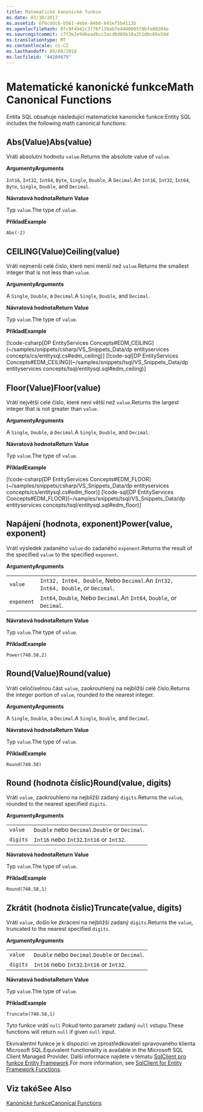 ```yaml
---
title: Matematické kanonické funkce
ms.date: 03/30/2017
ms.assetid: 6f6cddc6-b561-4ebe-84b6-841ef5b4113b
ms.openlocfilehash: 0fc9f4942c3f76f139ab7e4400005f0bfe80204e
ms.sourcegitcommit: c7f3e2e9d6ead6cc3acd0d66b10a251d0c66e59d
ms.translationtype: MT
ms.contentlocale: cs-CZ
ms.lasthandoff: 09/08/2018
ms.locfileid: "44204679"
---
```

# <a name="math-canonical-functions"></a><span data-ttu-id="9763e-102">Matematické kanonické funkce</span><span class="sxs-lookup"><span data-stu-id="9763e-102">Math Canonical Functions</span></span>

<span data-ttu-id="9763e-103">Entita SQL obsahuje následující matematické kanonické funkce:</span><span class="sxs-lookup"><span data-stu-id="9763e-103">Entity SQL includes the following math canonical functions:</span></span>
  
## <a name="absvalue"></a><span data-ttu-id="9763e-104">Abs(Value)</span><span class="sxs-lookup"><span data-stu-id="9763e-104">Abs(value)</span></span>

<span data-ttu-id="9763e-105">Vrátí absolutní hodnotu `value`.</span><span class="sxs-lookup"><span data-stu-id="9763e-105">Returns the absolute value of `value`.</span></span>

<span data-ttu-id="9763e-106">**Argumenty**</span><span class="sxs-lookup"><span data-stu-id="9763e-106">**Arguments**</span></span>

<span data-ttu-id="9763e-107">`Int16`, `Int32`, `Int64`, `Byte`, `Single`, `Double`, A `Decimal`.</span><span class="sxs-lookup"><span data-stu-id="9763e-107">An `Int16`, `Int32`, `Int64`, `Byte`, `Single`, `Double`, and `Decimal`.</span></span>

<span data-ttu-id="9763e-108">**Návratová hodnota**</span><span class="sxs-lookup"><span data-stu-id="9763e-108">**Return Value**</span></span>

<span data-ttu-id="9763e-109">Typ `value`.</span><span class="sxs-lookup"><span data-stu-id="9763e-109">The type of `value`.</span></span>

<span data-ttu-id="9763e-110">**Příklad**</span><span class="sxs-lookup"><span data-stu-id="9763e-110">**Example**</span></span>

`Abs(-2)`

## <a name="ceilingvalue"></a><span data-ttu-id="9763e-111">CEILING(Value)</span><span class="sxs-lookup"><span data-stu-id="9763e-111">Ceiling(value)</span></span>

<span data-ttu-id="9763e-112">Vrátí nejmenší celé číslo, které není menší než `value`.</span><span class="sxs-lookup"><span data-stu-id="9763e-112">Returns the smallest integer that is not less than `value`.</span></span>

<span data-ttu-id="9763e-113">**Argumenty**</span><span class="sxs-lookup"><span data-stu-id="9763e-113">**Arguments**</span></span>

<span data-ttu-id="9763e-114">A `Single`, `Double`, a `Decimal`.</span><span class="sxs-lookup"><span data-stu-id="9763e-114">A `Single`, `Double`, and `Decimal`.</span></span>

<span data-ttu-id="9763e-115">**Návratová hodnota**</span><span class="sxs-lookup"><span data-stu-id="9763e-115">**Return Value**</span></span>

<span data-ttu-id="9763e-116">Typ `value`.</span><span class="sxs-lookup"><span data-stu-id="9763e-116">The type of `value`.</span></span>

<span data-ttu-id="9763e-117">**Příklad**</span><span class="sxs-lookup"><span data-stu-id="9763e-117">**Example**</span></span>

[!code-csharp[DP EntityServices Concepts#EDM_CEILING](~/samples/snippets/csharp/VS_Snippets_Data/dp entityservices concepts/cs/entitysql.cs#edm_ceiling)]
[!code-sql[DP EntityServices Concepts#EDM_CEILING](~/samples/snippets/tsql/VS_Snippets_Data/dp entityservices concepts/tsql/entitysql.sql#edm_ceiling)]

## <a name="floorvalue"></a><span data-ttu-id="9763e-118">Floor(Value)</span><span class="sxs-lookup"><span data-stu-id="9763e-118">Floor(value)</span></span>

<span data-ttu-id="9763e-119">Vrátí největší celé číslo, které není větší než `value`.</span><span class="sxs-lookup"><span data-stu-id="9763e-119">Returns the largest integer that is not greater than `value`.</span></span>

<span data-ttu-id="9763e-120">**Argumenty**</span><span class="sxs-lookup"><span data-stu-id="9763e-120">**Arguments**</span></span>

<span data-ttu-id="9763e-121">A `Single`, `Double`, a `Decimal`.</span><span class="sxs-lookup"><span data-stu-id="9763e-121">A `Single`, `Double`, and `Decimal`.</span></span>

<span data-ttu-id="9763e-122">**Návratová hodnota**</span><span class="sxs-lookup"><span data-stu-id="9763e-122">**Return Value**</span></span>

<span data-ttu-id="9763e-123">Typ `value`.</span><span class="sxs-lookup"><span data-stu-id="9763e-123">The type of `value`.</span></span>

<span data-ttu-id="9763e-124">**Příklad**</span><span class="sxs-lookup"><span data-stu-id="9763e-124">**Example**</span></span>

[!code-csharp[DP EntityServices Concepts#EDM_FLOOR](~/samples/snippets/csharp/VS_Snippets_Data/dp entityservices concepts/cs/entitysql.cs#edm_floor)]
[!code-sql[DP EntityServices Concepts#EDM_FLOOR](~/samples/snippets/tsql/VS_Snippets_Data/dp entityservices concepts/tsql/entitysql.sql#edm_floor)]

## <a name="powervalue-exponent"></a><span data-ttu-id="9763e-125">Napájení (hodnota, exponent)</span><span class="sxs-lookup"><span data-stu-id="9763e-125">Power(value, exponent)</span></span>

<span data-ttu-id="9763e-126">Vrátí výsledek zadaného `value` do zadaného `exponent`.</span><span class="sxs-lookup"><span data-stu-id="9763e-126">Returns the result of the specified `value` to the specified `exponent`.</span></span>

<span data-ttu-id="9763e-127">**Argumenty**</span><span class="sxs-lookup"><span data-stu-id="9763e-127">**Arguments**</span></span>

|  |  |
|--|--|
|`value` | <span data-ttu-id="9763e-128">`Int32, Int64, Double`, Nebo `Decimal`.</span><span class="sxs-lookup"><span data-stu-id="9763e-128">An `Int32, Int64, Double`, or `Decimal`.</span></span> |
|`exponent` | <span data-ttu-id="9763e-129">`Int64`, `Double`, Nebo `Decimal`.</span><span class="sxs-lookup"><span data-stu-id="9763e-129">An `Int64`, `Double`, or `Decimal`.</span></span> |

<span data-ttu-id="9763e-130">**Návratová hodnota**</span><span class="sxs-lookup"><span data-stu-id="9763e-130">**Return Value**</span></span>

<span data-ttu-id="9763e-131">Typ `value`.</span><span class="sxs-lookup"><span data-stu-id="9763e-131">The type of `value`.</span></span>

<span data-ttu-id="9763e-132">**Příklad**</span><span class="sxs-lookup"><span data-stu-id="9763e-132">**Example**</span></span>

`Power(748.58,2)`

## <a name="roundvalue"></a><span data-ttu-id="9763e-133">Round(Value)</span><span class="sxs-lookup"><span data-stu-id="9763e-133">Round(value)</span></span>

<span data-ttu-id="9763e-134">Vrátí celočíselnou část `value`, zaokrouhlený na nejbližší celé číslo.</span><span class="sxs-lookup"><span data-stu-id="9763e-134">Returns the integer portion of `value`, rounded to the nearest integer.</span></span>

<span data-ttu-id="9763e-135">**Argumenty**</span><span class="sxs-lookup"><span data-stu-id="9763e-135">**Arguments**</span></span>

<span data-ttu-id="9763e-136">A `Single`, `Double`, a `Decimal`.</span><span class="sxs-lookup"><span data-stu-id="9763e-136">A `Single`, `Double`, and `Decimal`.</span></span>

<span data-ttu-id="9763e-137">**Návratová hodnota**</span><span class="sxs-lookup"><span data-stu-id="9763e-137">**Return Value**</span></span>

<span data-ttu-id="9763e-138">Typ `value`.</span><span class="sxs-lookup"><span data-stu-id="9763e-138">The type of `value`.</span></span>

<span data-ttu-id="9763e-139">**Příklad**</span><span class="sxs-lookup"><span data-stu-id="9763e-139">**Example**</span></span>

`Round(748.58)`

## <a name="roundvalue-digits"></a><span data-ttu-id="9763e-140">Round (hodnota číslic)</span><span class="sxs-lookup"><span data-stu-id="9763e-140">Round(value, digits)</span></span>

<span data-ttu-id="9763e-141">Vrátí `value`, zaokrouhleno na nejbližší zadaný `digits`.</span><span class="sxs-lookup"><span data-stu-id="9763e-141">Returns the `value`, rounded to the nearest specified `digits`.</span></span>

<span data-ttu-id="9763e-142">**Argumenty**</span><span class="sxs-lookup"><span data-stu-id="9763e-142">**Arguments**</span></span>

|  |  |
|--|--|
|`value`|<span data-ttu-id="9763e-143">`Double` nebo `Decimal`.</span><span class="sxs-lookup"><span data-stu-id="9763e-143">`Double` or `Decimal`.</span></span>|
|`digits`|<span data-ttu-id="9763e-144">`Int16` nebo `Int32`.</span><span class="sxs-lookup"><span data-stu-id="9763e-144">`Int16` or `Int32`.</span></span>|

<span data-ttu-id="9763e-145">**Návratová hodnota**</span><span class="sxs-lookup"><span data-stu-id="9763e-145">**Return Value**</span></span>

<span data-ttu-id="9763e-146">Typ `value`.</span><span class="sxs-lookup"><span data-stu-id="9763e-146">The type of `value`.</span></span>

<span data-ttu-id="9763e-147">**Příklad**</span><span class="sxs-lookup"><span data-stu-id="9763e-147">**Example**</span></span>

`Round(748.58,1)`

## <a name="truncatevalue-digits"></a><span data-ttu-id="9763e-148">Zkrátit (hodnota číslic)</span><span class="sxs-lookup"><span data-stu-id="9763e-148">Truncate(value, digits)</span></span>

<span data-ttu-id="9763e-149">Vrátí `value`, došlo ke zkrácení na nejbližší zadaný `digits`.</span><span class="sxs-lookup"><span data-stu-id="9763e-149">Returns the `value`, truncated to the nearest specified `digits`.</span></span>

<span data-ttu-id="9763e-150">**Argumenty**</span><span class="sxs-lookup"><span data-stu-id="9763e-150">**Arguments**</span></span>

|  |  |
|--|--|
|`value`|<span data-ttu-id="9763e-151">`Double` nebo `Decimal`.</span><span class="sxs-lookup"><span data-stu-id="9763e-151">`Double` or `Decimal`.</span></span>|
|`digits`|<span data-ttu-id="9763e-152">`Int16` nebo `Int32`.</span><span class="sxs-lookup"><span data-stu-id="9763e-152">`Int16` or `Int32`.</span></span>|

<span data-ttu-id="9763e-153">**Návratová hodnota**</span><span class="sxs-lookup"><span data-stu-id="9763e-153">**Return Value**</span></span>

<span data-ttu-id="9763e-154">Typ `value`.</span><span class="sxs-lookup"><span data-stu-id="9763e-154">The type of `value`.</span></span>

<span data-ttu-id="9763e-155">**Příklad**</span><span class="sxs-lookup"><span data-stu-id="9763e-155">**Example**</span></span>

`Truncate(748.58,1)`  
  
 <span data-ttu-id="9763e-156">Tyto funkce vrátí `null` Pokud tento parametr zadaný `null` vstupu.</span><span class="sxs-lookup"><span data-stu-id="9763e-156">These functions will return `null` if given `null` input.</span></span>  
  
 <span data-ttu-id="9763e-157">Ekvivalentní funkce je k dispozici ve zprostředkovateli spravovaného klienta Microsoft SQL.</span><span class="sxs-lookup"><span data-stu-id="9763e-157">Equivalent functionality is available in the Microsoft SQL Client Managed Provider.</span></span> <span data-ttu-id="9763e-158">Další informace najdete v tématu [SqlClient pro funkce Entity Framework](../../../../../../docs/framework/data/adonet/ef/sqlclient-for-ef-functions.md).</span><span class="sxs-lookup"><span data-stu-id="9763e-158">For more information, see [SqlClient for Entity Framework Functions](../../../../../../docs/framework/data/adonet/ef/sqlclient-for-ef-functions.md).</span></span>  
  
## <a name="see-also"></a><span data-ttu-id="9763e-159">Viz také</span><span class="sxs-lookup"><span data-stu-id="9763e-159">See Also</span></span>  
 [<span data-ttu-id="9763e-160">Kanonické funkce</span><span class="sxs-lookup"><span data-stu-id="9763e-160">Canonical Functions</span></span>](../../../../../../docs/framework/data/adonet/ef/language-reference/canonical-functions.md)
